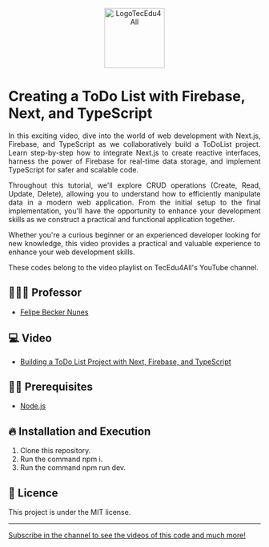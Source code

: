 <p align="center">
  <img alt="LogoTecEdu4All" src="https://yt3.googleusercontent.com/dmw2l1Yz24lOBeG175P6ovEnNdNI3zNVoMiUMRNyqE8o_ECDsvU1ttPNRWCB_VAXZlOcLKsiYKQ=s176-c-k-c0x00ffffff-no-rj" width="120px" />
</p>

# Creating a ToDo List with Firebase, Next, and TypeScript

<p align="justify">
In this exciting video, dive into the world of web development with Next.js, Firebase, and TypeScript as we collaboratively build a ToDoList project. Learn step-by-step how to integrate Next.js to create reactive interfaces, harness the power of Firebase for real-time data storage, and implement TypeScript for safer and scalable code. 
  </p>
  
<p align="justify">
Throughout this tutorial, we'll explore CRUD operations (Create, Read, Update, Delete), allowing you to understand how to efficiently manipulate data in a modern web application. From the initial setup to the final implementation, you'll have the opportunity to enhance your development skills as we construct a practical and functional application together.
  </p>

<p align="justify">
Whether you're a curious beginner or an experienced developer looking for new knowledge, this video provides a practical and valuable experience to enhance your web development skills.
</p>

<p align="justify">These codes belong to the video playlist on TecEdu4All's YouTube channel.</p> 


## 👨🏼‍💻 Professor

- [Felipe Becker Nunes](https://www.linkedin.com/in/felipe-becker-nunes-b561a576/)

## 💻 Video

- [Building a ToDo List Project with Next, Firebase, and TypeScript](https://www.youtube.com/watch?v=WAh0s_4CQEQ&list=PL2hDwB8DzXGNfVNu1ufcB6JwArslfeoBT)

## ✋🏻 Prerequisites

- [Node.js](https://nodejs.org/en/)

## 🔥 Installation and Execution

1. Clone this repository.
2. Run the command npm i.
3. Run the command npm run dev.

## 📝 Licence

This project is under the MIT license. 

---

[Subscribe in the channel to see the videos of this code and much more!](https://www.youtube.com/channel/UClIDejJoLMKCfXKEyi5ZTWQ)
